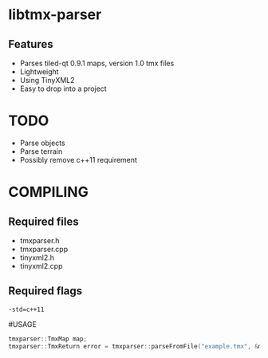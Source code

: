 # libtmx-parser

## Features
- Parses tiled-qt 0.9.1 maps, version 1.0 tmx files
- Lightweight
- Using TinyXML2
- Easy to drop into a project


# TODO
- Parse objects
- Parse terrain
- Possibly remove c++11 requirement


# COMPILING
## Required files
- tmxparser.h
- tmxparser.cpp
- tinyxml2.h
- tinyxml2.cpp

## Required flags
```
-std=c++11
```


#USAGE
```Cpp
tmxparser::TmxMap map;
tmxparser::TmxReturn error = tmxparser::parseFromFile("example.tmx", &map);
```
